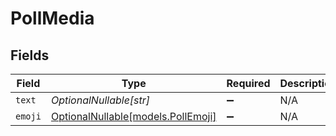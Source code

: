 # PollMedia


## Fields

| Field                                                        | Type                                                         | Required                                                     | Description                                                  |
| ------------------------------------------------------------ | ------------------------------------------------------------ | ------------------------------------------------------------ | ------------------------------------------------------------ |
| `text`                                                       | *OptionalNullable[str]*                                      | :heavy_minus_sign:                                           | N/A                                                          |
| `emoji`                                                      | [OptionalNullable[models.PollEmoji]](../models/pollemoji.md) | :heavy_minus_sign:                                           | N/A                                                          |